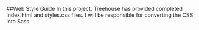 ##Web Style Guide
In this project, Treehouse has provided completed index.html and styles.css files. I will be responsible for converting the CSS into Sass.
